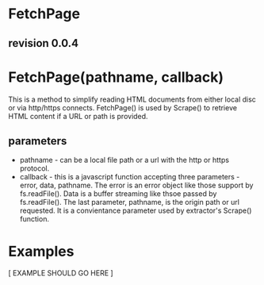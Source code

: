 FetchPage
=========
revision 0.0.4
--------------

# FetchPage(pathname, callback)

This is a method to simplify reading HTML documents from either local disc or via http/https connects. FetchPage() is used by Scrape() to retrieve HTML content if a URL or path is provided.


## parameters

* pathname - can be a local file path or a url with the http or https protocol.
* callback - this is a javascript function accepting three parameters - error, data, pathname. The error is an error object like those support by fs.readFile(). Data is a buffer streaming like thsoe passed by fs.readFile(). The last parameter, pathname, is the origin path or url requested. It is a convientance parameter used by extractor's Scrape() function.

# Examples

[ EXAMPLE SHOULD GO HERE ]
